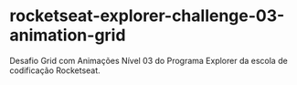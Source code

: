 # rocketseat-explorer-challenge-03-animation-grid
Desafio Grid com Animações Nível 03 do Programa Explorer da escola de codificação Rocketseat.
